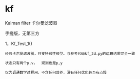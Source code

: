 # kf
Kalman filter 卡尔曼滤波器

手搓版，无第三方

1，Kf_Test_1()

	经典卡尔曼滤波器，只支持线性模型。与参考代码kf_2d.py的运算结果完全一致
  
	状态只有两个p,v，  观测也是p,y
  
	仅为调通数学过程用，不含任何营养，没有任何优化甚至有点慢
